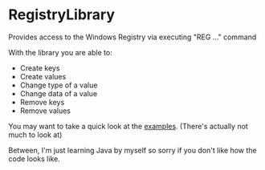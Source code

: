 # RegistryLibrary
Provides access to the Windows Registry via executing "REG ..." command

With the library you are able to:
* Create keys
* Create values
* Change type of a value
* Change data of a value
* Remove keys
* Remove values

You may want to take a quick look at the [examples](https://github.com/MrPythoneer/RegistryLibrary/tree/master/src/examples/java). (There's actually not much to look at)

Between, I'm just learning Java by myself so sorry if you don't like how the code looks like.
